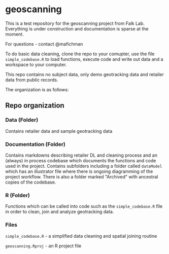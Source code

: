 # geoscanning
 
This is a test repository for the geoscanning project from Falk Lab. Everything is under construction and documentation is sparse at the moment.

For questions - contact @mafichman

To do basic data cleaning, clone the repo to your comupter, use the file `simple_codebase.R` to load functions, execute code and write out data and a workspace to your computer.

This repo contains no subject data, only demo geotracking data and retailer data from public records.

The organization is as follows:

## Repo organization

### Data (Folder)

Contains retailer data and sample geotracking data

### Documentation (Folder)

Contains markdowns describing retailer DL and cleaning process and an (always) in process codebase which documents the functions and code used in the project. Contains subfolders including a folder called `dataModel` which has an illustrator file where there is ongoing diagramming of the project workflow. There is also a folder marked "Archived" with ancestral copies of the codebase.

### R (Folder)

Functions which can be called into code such as the `simple_codebase.R` file in order to clean, join and analyze geotracking data.

### Files

`simple_codebase.R` - a simplified data cleaning and spatial joining routine

`geoscanning.Rproj` - an R project file